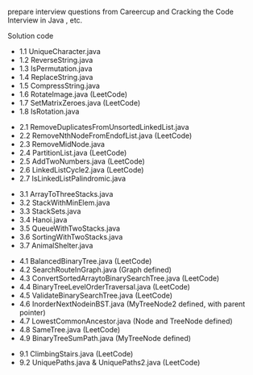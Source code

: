 prepare interview questions from Careercup and Cracking the Code Interview in Java , etc.

<h>Solution code</h>

<ul>
<li>1.1 UniqueCharacter.java</li>
<li>1.2 ReverseString.java</li>
<li>1.3 IsPermutation.java</li>
<li>1.4 ReplaceString.java</li>
<li>1.5 CompressString.java</li>
<li>1.6 RotateImage.java (LeetCode)</li>
<li>1.7 SetMatrixZeroes.java (LeetCode)</li>
<li>1.8 IsRotation.java</li>
</ul>

<ul>
<li>2.1 RemoveDuplicatesFromUnsortedLinkedList.java</li>
<li>2.2 RemoveNthNodeFromEndofList.java (LeetCode)</li>
<li>2.3 RemoveMidNode.java</li>
<li>2.4 PartitionList.java (LeetCode)</li>
<li>2.5 AddTwoNumbers.java (LeetCode)</li>
<li>2.6 LinkedListCycle2.java (LeetCode)</li>
<li>2.7 IsLinkedListPalindromic.java</li> 
</ul>

<ul>
<li>3.1 ArrayToThreeStacks.java</li>
<li>3.2 StackWithMinElem.java</li>
<li>3.3 StackSets.java</li>
<li>3.4 Hanoi.java</li>
<li>3.5 QueueWithTwoStacks.java</li>
<li>3.6 SortingWithTwoStacks.java</li>
<li>3.7 AnimalShelter.java</li>
</ul>

<ul>
<li>4.1 BalancedBinaryTree.java (LeetCode)</li> 
<li>4.2 SearchRouteInGraph.java (Graph defined) </li>
<li>4.3 ConvertSortedArraytoBinarySearchTree.java (LeetCode)</li>
<li>4.4 BinaryTreeLevelOrderTraversal.java (LeetCode)</li>
<li>4.5 ValidateBinarySearchTree.java (LeetCode)</li>
<li>4.6 InorderNextNodeinBST.java (MyTreeNode2 defined, with parent pointer)</li>
<li>4.7 LowestCommonAncestor.java (Node and TreeNode defined)</li>
<li>4.8 SameTree.java (LeetCode)</li>
<li>4.9 BinaryTreeSumPath.java (MyTreeNode defined)</li>
</ul>

<ul>
<li>9.1 ClimbingStairs.java (LeetCode)</li>
<li>9.2 UniquePaths.java & UniquePaths2.java (LeetCode)</li>

</ul>
